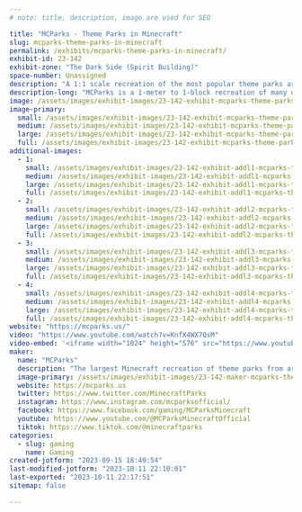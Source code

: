 ```yaml
---
# note: title, description, image are used for SEO

title: "MCParks - Theme Parks in Minecraft"
slug: mcparks-theme-parks-in-minecraft
permalink: /exhibits/mcparks-theme-parks-in-minecraft/
exhibit-id: 23-142
exhibit-zone: "The Dark Side (Spirit Building)"
space-number: Unassigned
description: "A 1:1 scale recreation of the most popular theme parks around the world!"
description-long: "MCParks is a 1-meter to 1-block recreation of many of the worlds best theme parks in Minecraft, including working shows and attractions. MCParks is home to the Walt Disney World Resort, Universal Orlando Resort, Disneyland Resort, Busch Gardens Tampa, Disneyland Paris, Tokyo Disney Resort and more! Meet some of the team that has been able to build up this community for over a decade, amassing millions of views on TikTok and YouTube alongside an in-game community of a half million players."
image: /assets/images/exhibit-images/23-142-exhibit-mcparks-theme-parks-in-minecraft-43-newchs-195-large.png
image-primary: 
  small: /assets/images/exhibit-images/23-142-exhibit-mcparks-theme-parks-in-minecraft-43-newchs-195-small.png
  medium: /assets/images/exhibit-images/23-142-exhibit-mcparks-theme-parks-in-minecraft-43-newchs-195-medium.png
  large: /assets/images/exhibit-images/23-142-exhibit-mcparks-theme-parks-in-minecraft-43-newchs-195-large.png
  full: /assets/images/exhibit-images/23-142-exhibit-mcparks-theme-parks-in-minecraft-43-newchs-195-full.png
additional-images: 
  - 1:
    small: /assets/images/exhibit-images/23-142-exhibit-addl1-mcparks-theme-parks-in-minecraft-01-small.png
    medium: /assets/images/exhibit-images/23-142-exhibit-addl1-mcparks-theme-parks-in-minecraft-01-medium.png
    large: /assets/images/exhibit-images/23-142-exhibit-addl1-mcparks-theme-parks-in-minecraft-01-large.png
    full: /assets/images/exhibit-images/23-142-exhibit-addl1-mcparks-theme-parks-in-minecraft-01-full.png
  - 2:
    small: /assets/images/exhibit-images/23-142-exhibit-addl2-mcparks-theme-parks-in-minecraft-dlp-ad-3-small.png
    medium: /assets/images/exhibit-images/23-142-exhibit-addl2-mcparks-theme-parks-in-minecraft-dlp-ad-3-medium.png
    large: /assets/images/exhibit-images/23-142-exhibit-addl2-mcparks-theme-parks-in-minecraft-dlp-ad-3-large.png
    full: /assets/images/exhibit-images/23-142-exhibit-addl2-mcparks-theme-parks-in-minecraft-dlp-ad-3-full.png
  - 3:
    small: /assets/images/exhibit-images/23-142-exhibit-addl3-mcparks-theme-parks-in-minecraft-swge2023-small.png
    medium: /assets/images/exhibit-images/23-142-exhibit-addl3-mcparks-theme-parks-in-minecraft-swge2023-medium.png
    large: /assets/images/exhibit-images/23-142-exhibit-addl3-mcparks-theme-parks-in-minecraft-swge2023-large.png
    full: /assets/images/exhibit-images/23-142-exhibit-addl3-mcparks-theme-parks-in-minecraft-swge2023-full.png
  - 4:
    small: /assets/images/exhibit-images/23-142-exhibit-addl4-mcparks-theme-parks-in-minecraft-space-mountain-small.png
    medium: /assets/images/exhibit-images/23-142-exhibit-addl4-mcparks-theme-parks-in-minecraft-space-mountain-medium.png
    large: /assets/images/exhibit-images/23-142-exhibit-addl4-mcparks-theme-parks-in-minecraft-space-mountain-large.png
    full: /assets/images/exhibit-images/23-142-exhibit-addl4-mcparks-theme-parks-in-minecraft-space-mountain-full.png
website: "https://mcparks.us/"
video: "https://www.youtube.com/watch?v=KnfX4WX7QsM"
video-embed: '<iframe width="1024" height="576" src="https://www.youtube.com/embed/KnfX4WX7QsM?feature=oembed" frameborder="0" allow="accelerometer; autoplay; clipboard-write; encrypted-media; gyroscope; picture-in-picture; web-share" allowfullscreen title="What We&#39;re Working On | MCParks | Minecraft"></iframe>'
maker: 
  name: "MCParks"
  description: "The largest Minecraft recreation of theme parks from around the world. Featuring 1:1 scale recreations of Walt Disney World, Disneyland Resort, Universal Orlando, Busch Gardens Tampa, Knott's Berry Farm, Disneyland Paris, Tokyo Disney Resort, and more!"
  image-primary: /assets/images/exhibit-images/23-142-maker-mcparks-theme-parks-in-minecraft-newchs-medium.png
  website: https://mcparks.us
  twitter: https://www.twitter.com/MinecraftParks
  instagram: https://www.instagram.com/mcparksofficial/
  facebook: https://www.facebook.com/gaming/MCParksMinecraft
  youtube: https://www.youtube.com/@MCParksMinecraftOfficial
  tiktok: https://www.tiktok.com/@minecraftparks
categories: 
  - slug: gaming
    name: Gaming
created-jotform: "2023-09-15 18:49:54"
last-modified-jotform: "2023-10-11 22:10:01"
last-exported: "2023-10-11 22:17:51"
sitemap: false

---
```


